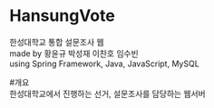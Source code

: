 # HansungVote
 한성대학교 통합 설문조사 웹  
 made by 황윤규 박성재 이찬호 임수빈  
 using Spring Framework, Java, JavaScript, MySQL  
   
     
#개요  
한성대학교에서 진행하는 선거, 설문조사를 담당하는 웹서버  
